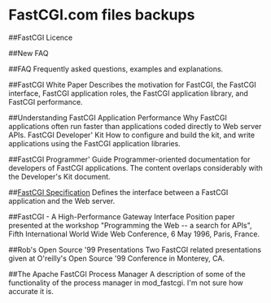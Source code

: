# FastCGI.com files backups

##FastCGI Licence

##New FAQ

##FAQ
Frequently asked questions, examples and explanations.

##FastCGI White Paper
Describes the motivation for FastCGI, the FastCGI interface, FastCGI application roles, the FastCGI application library, and FastCGI performance.

##Understanding FastCGI Application Performance
Why FastCGI applications often run faster than applications coded directly to Web server APIs.
FastCGI Developer' Kit
How to configure and build the kit, and write applications using the FastCGI application libraries.

##FastCGI Programmer' Guide
Programmer-oriented documentation for developers of FastCGI applications. The content overlaps considerably with the Developer's Kit document.

##[FastCGI Specification](https://htmlpreview.github.io/?https://github.com/FastCGI-Backups/FastCGI.com/blob/master/FastCGI%20Specification.html)
Defines the interface between a FastCGI application and the Web server.

##FastCGI - A High-Performance Gateway Interface
Position paper presented at the workshop "Programming the Web -- a search for APIs", Fifth International World Wide Web Conference, 6 May 1996, Paris, France.

##Rob's Open Source '99 Presentations
Two FastCGI related presentations given at O'reilly's Open Source '99 Conference in Monterey, CA.

##The Apache FastCGI Process Manager
A description of some of the functionality of the process manager in mod_fastcgi. I'm not sure how accurate it is.
